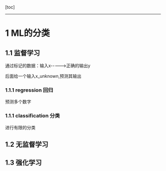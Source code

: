 [toc]

-----

# 1 ML的分类

## 1.1 监督学习

通过标记的数据：输入x----->正确的输出y

后面给一个输入x_unknown,预测其输出

### 1.1.1 regression 回归

预测多个数字

### 1.1.1 classification 分类

进行有限的分类

## 1.2 无监督学习

## 1.3 强化学习